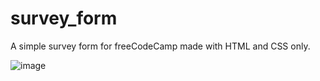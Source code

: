 # survey_form
A simple survey form for freeCodeCamp made with HTML and CSS only.

![image](https://user-images.githubusercontent.com/69646100/154116383-73a10afb-c45e-4384-816f-83374763199e.png)

